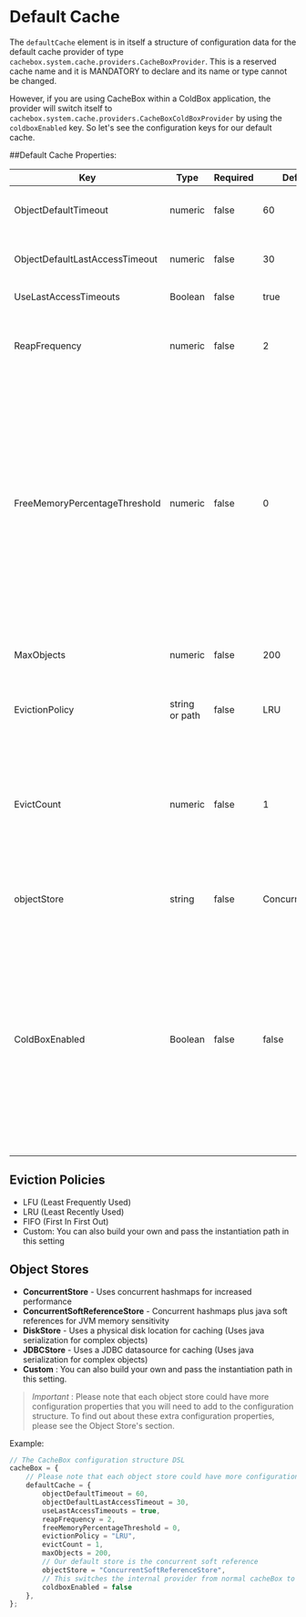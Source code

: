 # Default Cache

The `defaultCache` element is in itself a structure of configuration data for the default cache provider of type `cachebox.system.cache.providers.CacheBoxProvider`. This is a reserved cache name and it is MANDATORY to declare and its name or type cannot be changed. 

However, if you are using CacheBox within a ColdBox application, the provider will switch itself to `cachebox.system.cache.providers.CacheBoxColdBoxProvider` by using the `coldboxEnabled` key. So let's see the configuration keys for our default cache.

##Default Cache Properties:

|Key|Type|Required|Default|Description|
|--|--|--|--|--|
|ObjectDefaultTimeout|numeric |false |60 |The default lifespan of an object in minutes |
|ObjectDefaultLastAccessTimeout |numeric |false |30 |The default last access or idle timeout in minutes|
|UseLastAccessTimeouts |Boolean |false |true |Use or not idle timeouts|
|ReapFrequency |numeric |false|2|The delay in minutes to produce a cache reap (Not guaranteed) |
|FreeMemoryPercentageThreshold |numeric |false |0|The numerical percentage threshold of free JVM memory to have available before caching. If the JVM free memory falls below this setting, the cache will run the eviction policies in order to cache new objects. (0=Unlimited) |
|MaxObjects |numeric |false|200|The maximum number of objects for the cache|
|EvictionPolicy |string or path | false | LRU | The eviction policy algorithm class to use.|
|EvictCount |numeric |false|1|The number of objects to evict once an execution of the policy is requested. You can increase this to make your evictions more aggressive|
|objectStore |string |false |ConcurrentStore|The object store to use for caching objects. |
|ColdBoxEnabled| Boolean|false|false|A flag that switches on/off the usage of either a plain vanilla CacheBox provider or a ColdBox enhanced provider. This must be true when used within a ColdBox application and it applies for the default cache ONLY.|

## Eviction Policies
* LFU (Least Frequently Used)
* LRU (Least Recently Used)
* FIFO (First In First Out)
* Custom: You can also build your own and pass the instantiation path in this setting

## Object Stores
* **ConcurrentStore** - Uses concurrent hashmaps for increased performance
* **ConcurrentSoftReferenceStore** - Concurrent hashmaps plus java soft references for JVM memory sensitivity
* **DiskStore** - Uses a physical disk location for caching (Uses java serialization for complex objects)
* **JDBCStore** - Uses a JDBC datasource for caching (Uses java serialization for complex objects)
* **Custom** : You can also build your own and pass the instantiation path in this setting.

> *Important* : Please note that each object store could have more configuration properties that you will need to add to the configuration structure. To find out about these extra configuration properties, please see the Object Store's section.

Example:

```javascript
// The CacheBox configuration structure DSL
cacheBox = {
    // Please note that each object store could have more configuration properties
    defaultCache = {
        objectDefaultTimeout = 60,
        objectDefaultLastAccessTimeout = 30,
        useLastAccessTimeouts = true,
        reapFrequency = 2,
        freeMemoryPercentageThreshold = 0,
        evictionPolicy = "LRU",
        evictCount = 1,
        maxObjects = 200,
        // Our default store is the concurrent soft reference
        objectStore = "ConcurrentSoftReferenceStore",
        // This switches the internal provider from normal cacheBox to coldbox enabled cachebox
        coldboxEnabled = false
    },
};
```

